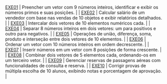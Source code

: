 [EXE01](EXE01/src/br/edu/principal/Principal.java) | Preencher um vetor com 9 números inteiros, identificar e exibir os números primos e suas posições. |
| [EXE02](EXE02/src/br/edu/principal/Principal.java) | Calcular salário de um vendedor com base nas vendas de 10 objetos e exibir relatórios detalhados. |
| [EXE03](EXE03/src/br/edu/principal/Principal.java) | Intercalar dois vetores de 10 elementos numéricos cada. |
| [EXE04](EXE04/src/br/edu/principal/Principal.java) | Separar 8 números inteiros em dois vetores: um para positivos e outro para negativos. |
| [EXE05](EXE05/src/br/edu/principal/Principal.java) | Operações de união, diferença, soma, produto e interseção entre dois vetores de 10 elementos. |
| [EXE06](EXE06/src/br/edu/principal/Principal.java) | Ordenar um vetor com 10 números inteiros em ordem decrescente. |
| [EXE07](EXE07/src/br/edu/principal/Principal.java) | Inserir números em um vetor com 8 posições de forma crescente. |
| [EXE08](EXE08/src/br/edu/principal/Principal.java) | Combinar dois vetores de 5 elementos cada, ordenando-os em um terceiro vetor. |
| [EXE09](EXE09/src/br/edu/principal/Principal.java) | Gerenciar reservas de passagens aéreas com funcionalidades de consulta e reserva. |
| [EXE10](EXE10/src/br/edu/principal/Principal.java) | Corrigir provas de múltipla escolha de 10 alunos, exibindo notas e porcentagem de aprovação. |

